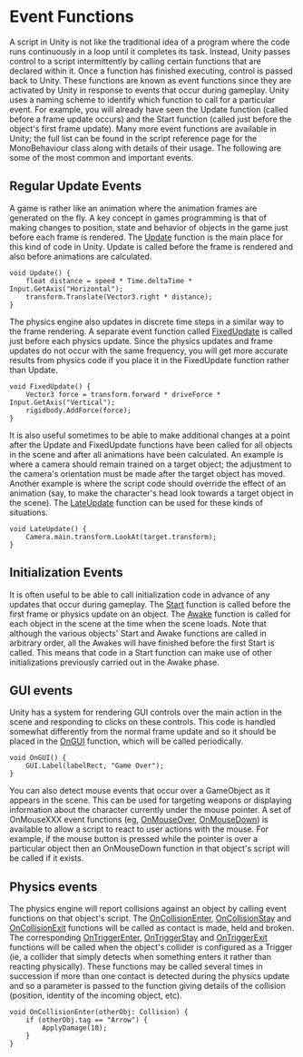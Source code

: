 Event Functions
===============


A script in Unity is not like the traditional idea of a program where the code runs continuously in a loop until it completes its task. Instead, Unity passes control to a script intermittently by calling certain functions that are declared within it. Once a function has finished executing, control is passed back to Unity. These functions are known as event functions since they are activated by Unity in response to events that occur during gameplay. Unity uses a naming scheme to identify which function to call for a particular event. For example, you will already have seen the Update function (called before a frame update occurs) and the Start function (called just before the object's first frame update). Many more event functions are available in Unity; the full list can be found in the script reference page for the MonoBehaviour class along with details of their usage. The following are some of the most common and important events.


Regular Update Events
---------------------


A game is rather like an animation where the animation frames are generated on the fly. A key concept in games programming is that of making changes to position, state and behavior of objects in the game just before each frame is rendered. The [Update](ScriptRef:MonoBehaviour.Update.html) function is the main place for this kind of code in Unity. Update is called before the frame is rendered and also before animations are calculated.



````
void Update() {
	float distance = speed * Time.deltaTime * Input.GetAxis("Horizontal");
	transform.Translate(Vector3.right * distance);
}

````

The physics engine also updates in discrete time steps in a similar way to the frame rendering. A separate event function called [FixedUpdate](ScriptRef:MonoBehaviour.FixedUpdate.html) is called just before each physics update. Since the physics updates and frame updates do not occur with the same frequency, you will get more accurate results from physics code if you place it in the FixedUpdate function rather than Update.
	


````
void FixedUpdate() {
	Vector3 force = transform.forward * driveForce * Input.GetAxis("Vertical");
	rigidbody.AddForce(force);
}

````

It is also useful sometimes to be able to make additional changes at a point after the Update and FixedUpdate functions have been called for all objects in the scene and after all animations have been calculated. An example is where a camera should remain trained on a target object; the adjustment to the camera's orientation must be made after the target object has moved. Another example is where the script code should override the effect of an animation (say, to make the character's head look towards a target object in the scene). The [LateUpdate](ScriptRef:MonoBehaviour.LateUpdate.html) function can be used for these kinds of situations.



````
void LateUpdate() {
	Camera.main.transform.LookAt(target.transform);
}

````


Initialization Events
---------------------


It is often useful to be able to call initialization code in advance of any updates that occur during gameplay. The [Start](ScriptRef:MonoBehaviour.Start.html) function is called before the first frame or physics update on an object. The [Awake](ScriptRef:MonoBehaviour.Awake.html) function is called for each object in the scene at the time when the scene loads. Note that although the various objects' Start and Awake functions are called in arbitrary order, all the Awakes will have finished before the first Start is called. This means that code in a Start function can make use of other initializations previously carried out in the Awake phase.


GUI events
----------


Unity has a system for rendering GUI controls over the main action in the scene and responding to clicks on these controls. This code is handled somewhat differently from the normal frame update and so it should be placed in the [OnGUI](ScriptRef:MonoBehaviour.OnGUI.html) function, which will be called periodically.



````
void OnGUI() {
	GUI.Label(labelRect, "Game Over");
}

````

You can also detect mouse events that occur over a GameObject as it appears in the scene. This can be used for targeting weapons or displaying information about the character currently under the mouse pointer. A set of OnMouseXXX event functions (eg, [OnMouseOver](ScriptRef:MonoBehaviour.OnMouseOver.html), [OnMouseDown](ScriptRef:MonoBehaviour.OnMouseDown.html)) is available to allow a script to react to user actions with the mouse. For example, if the mouse button is pressed while the pointer is over a particular object then an OnMouseDown function in that object's script will be called if it exists.


Physics events
--------------


The physics engine will report collisions against an object by calling event functions on that object's script. The [OnCollisionEnter](ScriptRef:MonoBehaviour.OnCollisionEnter.html), [OnCollisionStay](ScriptRef:MonoBehaviour.OnCollisionStay.html) and [OnCollisionExit](ScriptRef:MonoBehaviour.OnCollisionExit.html) functions will be called as contact is made, held and broken. The corresponding [OnTriggerEnter](ScriptRef:MonoBehaviour.OnTriggerEnter.html), [OnTriggerStay](ScriptRef:MonoBehaviour.OnTriggerStay.html) and [OnTriggerExit](ScriptRef:MonoBehaviour.OnTriggerExit.html) functions will be called when the object's collider is configured as a Trigger (ie, a collider that simply detects when something enters it rather than reacting physically). These functions may be called several times in succession if more than one contact is detected during the physics update and so a parameter is passed to the function giving details of the collision (position, identity of the incoming object, etc).



````
void OnCollisionEnter(otherObj: Collision) {
	if (otherObj.tag == "Arrow") {
		ApplyDamage(10);
	}
}

````
